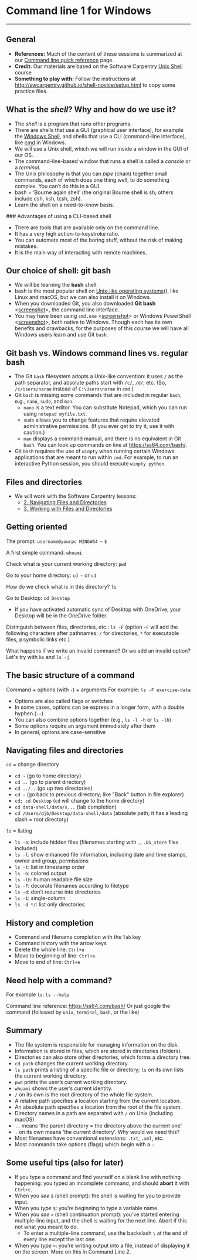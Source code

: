 # Command line 1 for Windows
____

## General

* **References:** Much of the content of these sessions is summarized at our [Command line quick reference](command_resources.md) page.
* **Credit:** Our materials are based on the Software Carpentry [Unix Shell](http://swcarpentry.github.io/shell-novice/) course
* **Something to play with:** Follow the instructions at <http://swcarpentry.github.io/shell-novice/setup.html> to copy some practice files.	

## What is the *shell*? Why and how do we use it?

* The *shell* is a program that runs other programs. <!-- The shell is still a program, which takes input and gives output. The input is a command, though, so it seems as though we’re doing something different. In reality, using command line is no different than using any other program.-->
* There are shells that use a GUI (graphical user interface), for example the [Windows Shell](https://docs.microsoft.com/en-us/windows/win32/shell/shell-entry), and shells that use a CLI (command-line interface), like [cmd](https://en.wikipedia.org/wiki/Cmd.exe) in Windows. <!-- What is important to know is that the shell is the outermost layer around the operating system, and there is no one-to-one correspondence between an OS and a shell, although some shells are typically made for a specific OS. In Windows, for example, there are two CLI-based shells that come preinstalled, i.e. cmd and PowerShell, and others can be installed afterwards. -->
* We will use a Unix shell, which we will run inside a window in the GUI of our OS. <!-- macOS and Linux are Unix-like OS's, and come with a Unix shell preinstalled; but we can install one in Windows too. -->
* The command-line-based window that runs a shell is called a *console* or a *terminal*.
* The Unix philosophy is that you can _pipe_ (chain) together small commands, each of which does one thing well, to do something complex. You can’t do this in a GUI.
* bash = ‘Bourne again shell’ (the original Bourne shell is sh; others include csh, ksh, tcsh, zsh). <!-- We use and recommend bash. There are many different shells, some of which you end up downloading with program packages like Python.-->
* Learn the shell on a need-to-know basis. <!--There are commands you’ll use every day, some you’ll use for special purposes (and you’ll look up how they work when you need them), and some that you’ll never need.-->

### Advantages of using a CLI-based shell

* There are tools that are available only on the command line.
* It has a very high action-to-keystroke ratio.
* You can automate most of the boring stuff, without the risk of making mistakes.
* It is the main way of interacting with remote machines.

## Our choice of shell: git bash

* We will be learning the **bash** shell.
* bash is the most popular shell on [Unix-like operating systems](https://en.wikipedia.org/wiki/Unix-like)(), like Linux and macOS, but we can also install it on Windows.
* When you downloaded Git, you also downloaded **Git bash** <[screenshot](images/command_1_gitbash.png)>, the command line interface.
* You may have been using `cmd.exe` <[screenshot](images/getting_to_know_cmd.png)> or Windows PowerShell <[screenshot](images/command_1_powershell.png)>, both native to Windows. Though each has its own benefits and drawbacks, for the purposes of this course we will have all Windows users learn and use Git `bash`.

## Git bash vs. Windows command lines vs. regular bash

* The Git `bash` filesystem adopts a Unix-like convention: it uses `/` as the path separator, and absolute paths start with `/c/`, `/d/`, etc. (So, `/c/Users/narae` instead of `C:\Users\narae` in `cmd`.)
* Git `bash` is missing some commands that are included in regular `bash`, e.g., `nano`, `sudo`, and `man`.
	* `nano` is a text editor. You can substitute Notepad, which you can run using `notepad myfile.txt`.
	* `sudo` allows you to change features that require elevated administrative permissions. (If you ever get to try it, use it with caution.)
	* `man` displays a command manual, and there is no equivalent in Git `bash`. You can look up commands on line at <https://ss64.com/bash/>.
* Git `bash` requires the use of `winpty` when running certain Windows applications that are meant to run within `cmd`. For example, to run an interactive Python session, you should execute `winpty python`.

## Files and directories
* We will work with the Software Carpentry lessons:
  * [2. Navigating Files and Directories](http://swcarpentry.github.io/shell-novice/02-filedir/)
  * [3. Working with Files and Directories](http://swcarpentry.github.io/shell-novice/03-create/)

## Getting oriented

The prompt:
`username@yourpc MINGW64 ~`
`$`

A first simple command: `whoami`

Check what is your current working directory: `pwd`

Go to your home directory: `cd ~` or `cd`

How do we check what is in this directory? `ls`

Go to Desktop: `cd Desktop`
* If you have activated automatic sync of Desktop with OneDrive, your Desktop will be in the OneDrive folder.

Distinguish between files, directories, etc.: `ls -F` (option `-F` will add the following characters after pathnames: `/` for directories, `*` for executable files, `@` symbolic links etc.)

What happens if we write an invalid command? Or we add an invalid option?
Let's try with `ks` and `ls -j`

## The basic structure of a command

Command + options (with `-`) + arguments
For example: `ls -F exercise-data`
* Options are also called flags or switches
* In some cases, options can be express in a longer form, with a double hyphen (`--`)
* You can also combine options together (e.g., `ls -l -h` or `ls -lh`)
* Some options require an argument immediately after them
* In general, options are case-sensitive

## Navigating files and directories

`cd` = change directory
* `cd ~` (go to home directory)
* `cd ..` (go to parent directory)
* `cd ../..` (go up two directories)
* `cd -` (go back to previous directory; like "Back" button in file explorer)
* `cd; cd Desktop` (`cd` will change to the home directory)
* `cd data-shell/data/s...` (tab completion)
* `cd /Users/djb/Desktop/data-shell/data` (absolute path; it has a leading slash = root directory)

`ls` = listing
* `ls -a`: include hidden files (filenames starting with `.`, `.DS_store` files included)
* `ls -l`: show enhanced file information, including date and time stamps, owner and group, permissions
* `ls -t`: list in timestamp order
* `ls -G`: colored output
* `ls -lh`: human readable file size
* `ls -F`: decorate filenames according to filetype
* `ls -d`: don’t recurse into directories
* `ls -1`: single-column
* `ls -d */`: list only directories

## History and completion

* Command and filename completion with the `Tab` key
* Command history with the arrow keys
* Delete the whole line: `Ctrl+u`
* Move to beginning of line: `Ctrl+a`
* Move to end of line: `Ctrl+e`

## Need help with a command?

For example `ls`:
`ls --help`

Command line reference: <https://ss64.com/bash/>
Or just google the command (followed by `unix`, `terminal`, `bash`, or the like)

## Summary

* The file system is responsible for managing information on the disk.
* Information is stored in files, which are stored in directories (folders).
* Directories can also store other directories, which forms a directory tree.
* `cd path` changes the current working directory.
* `ls path` prints a listing of a specific file or directory; `ls` on its own lists the current working directory.
* `pwd` prints the user’s current working directory.
* `whoami` shows the user’s current identity.
* `/` on its own is the root directory of the whole file system.
* A relative path specifies a location starting from the current location.
* An absolute path specifies a location from the root of the file system.
* Directory names in a path are separated with `/` on Unix (including macOS)
* `..` means ‘the parent directory = the directory above the current one’
* `.` on its own means ‘the current directory’. Why would we need this?
* Most filenames have conventional extensions: `.txt`, `.xml`, etc.
* Most commands take options (flags) which begin with a `-`.

## Some useful tips (also for later)

* If you type a command and find yourself on a blank line with nothing happening: you typed an incomplete command, and should **abort** it with `Ctrl+c`.
* When you *see* `$` (shell prompt): the shell is waiting for you to provide input.
* When you *type* `$`: you’re beginning to type a variable name.
* When you *see* `>` (shell continuation prompt): you’ve started entering multiple-line input, and the shell is waiting for the next line. Abort if this not what you meant to do.
	* To enter a multiple-line command, use the backslash `\` at the end of every line except the last one.
* When you *type* `>`: you’re writing output into a file, instead of displaying it on the screen. More on this in Command Line 2.


